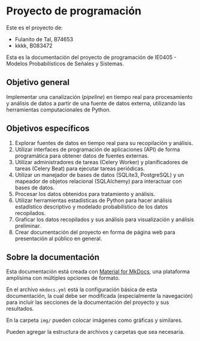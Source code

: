 # Proyecto de programación

Este es el proyecto de:

- Fulanito de Tal, B74653
- kkkk, B083472

Esta es la documentación del proyecto de programación de IE0405 - Modelos Probabilísticos de Señales y Sistemas.

## Objetivo general

Implementar una canalización (*pipeline*) en tiempo real para procesamiento y análisis de datos a partir de una fuente de datos externa, utilizando las herramientas computacionales de Python.

## Objetivos específicos

1. Explorar fuentes de datos en tiempo real para su recopilación y análisis.
2. Utilizar interfaces de programación de aplicaciones (API) de forma programática para obtener datos de fuentes externas.
3. Utilizar administradores de tareas (Celery Worker) y planificadores de tareas (Celery Beat) para ejecutar tareas periódicas.
4. Utilizar un manejador de bases de datos (SQLite3, PostgreSQL) y un mapeador de objetos relacional (SQLAlchemy) para interactuar con bases de datos.
5. Procesar los datos obtenidos para tratamiento y análisis.
6. Utilizar herramientas estadísticas de Python para hacer análisis estadístico descriptivo y modelado probabilístico de los datos recopilados.
7. Graficar los datos recopilados y sus análisis para visualización y análisis preliminar.
8. Crear documentación del proyecto en forma de página web para presentación al público en general.

## Sobre la documentación

Esta documentación está creada con [Material for MkDocs](https://squidfunk.github.io/mkdocs-material/), una plataforma amplísima con múltiples opciones de formato.

En el archivo `mkdocs.yml` está la configuración básica de esta documentación, la cual debe ser modificada (especialmente la navegación) para incluir las secciones de la documentación del proyecto y sus resultados.

En la carpeta `img/` pueden colocar imágenes como gráficas y similares.

Pueden agregar la estructura de archivos y carpetas que sea necesaria.
